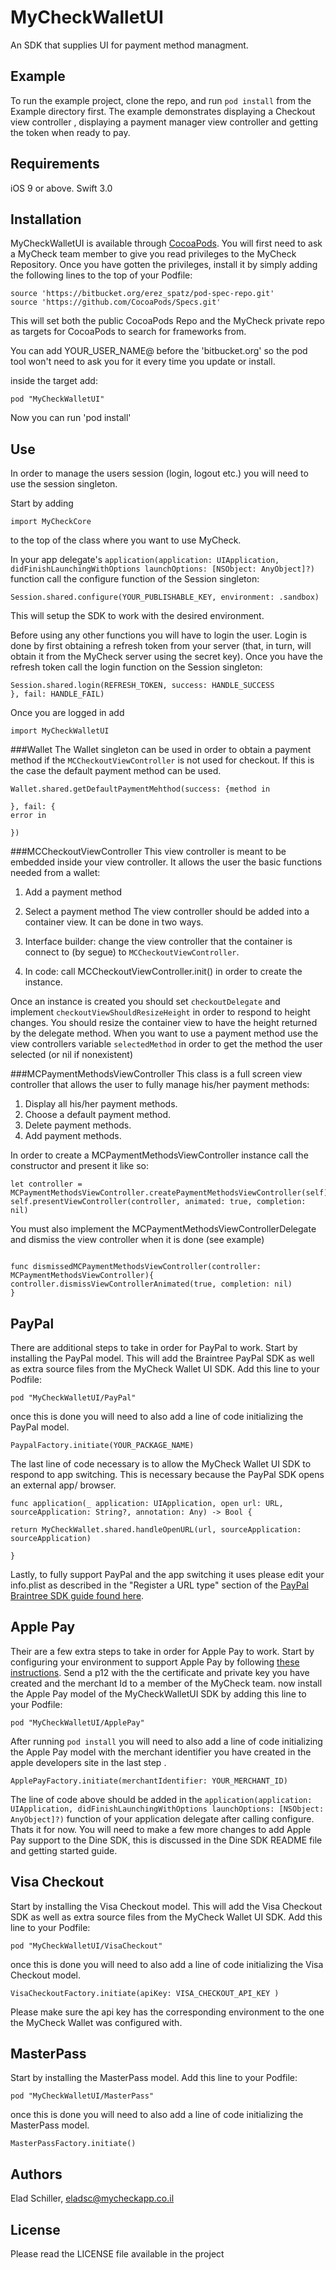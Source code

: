 # MyCheckWalletUI
An SDK that supplies UI for payment method managment.


## Example

To run the example project, clone the repo, and run `pod install` from the Example directory first. The example demonstrates displaying a Checkout view controller , displaying a payment manager view controller and getting the token when ready to pay.

## Requirements
iOS 9 or above.
Swift 3.0

## Installation

MyCheckWalletUI is available through [CocoaPods](http://cocoapods.org). You will first need to ask a MyCheck team member to give you read privileges to the MyCheck Repository. Once you have gotten the privileges, install
it by simply adding the following lines to the top of your Podfile:

```
source 'https://bitbucket.org/erez_spatz/pod-spec-repo.git'
source 'https://github.com/CocoaPods/Specs.git'
```
This will set both the public CocoaPods Repo and the MyCheck private repo as targets for CocoaPods to search for frameworks from.

You can add YOUR_USER_NAME@ before the 'bitbucket.org' so the pod tool won't need to ask you for it every time you update or install.

inside the target add:

```
pod "MyCheckWalletUI"
```
Now you can run 'pod install'

## Use
In order to manage the users session (login, logout etc.) you will need to use the session singleton.

Start by adding
```
import MyCheckCore
```


to the top of the class where you want to use MyCheck.

In your app delegate's `application(application: UIApplication, didFinishLaunchingWithOptions launchOptions: [NSObject: AnyObject]?)` function call the configure function of the Session singleton:

```
Session.shared.configure(YOUR_PUBLISHABLE_KEY, environment: .sandbox)
```
This will setup the SDK to work with the desired environment.

Before using any other functions you will have to login the user. Login is done by first obtaining a refresh token from your server (that, in turn, will obtain it from the MyCheck server using the secret key). Once you have the refresh token call the login function on the Session singleton:


```
Session.shared.login(REFRESH_TOKEN, success: HANDLE_SUCCESS
}, fail: HANDLE_FAIL)

```
Once you are logged in add
```
import MyCheckWalletUI
```

###Wallet
The Wallet singleton can be used in order to obtain a payment method if the `MCCheckoutViewController`  is not used for checkout. If this is the case the default payment method can be used.

```
Wallet.shared.getDefaultPaymentMehthod(success: {method in

}, fail: {
error in

})
```

###MCCheckoutViewController
This view controller is meant to be embedded inside your view controller. It allows the user the basic functions needed from a wallet:
1. Add a payment method
2. Select a payment method
The view controller should be added into a container view. It can be done in two ways.

1. Interface builder: change the view controller that the container is connect to (by segue) to `MCCheckoutViewController`.
2. In code: call MCCheckoutViewController.init() in order to create the instance.

Once an instance is created you should set `checkoutDelegate` and implement  `checkoutViewShouldResizeHeight` in order to respond to height changes. You should resize the container view to have the height returned by the delegate method.
When you want to use a payment method use the view controllers variable `selectedMethod` in order to get the method the user selected (or nil if nonexistent)

###MCPaymentMethodsViewController
This class is a full screen view controller that allows the user to fully manage his/her payment methods:

1. Display all his/her payment methods.
2. Choose a default payment method.
3. Delete payment methods.
4. Add payment methods.

In order to create a MCPaymentMethodsViewController instance call the constructor and present it like so:

```
let controller = MCPaymentMethodsViewController.createPaymentMethodsViewController(self)
self.presentViewController(controller, animated: true, completion: nil)

```

You must also implement the MCPaymentMethodsViewControllerDelegate and dismiss the view controller when it is done
(see example)

```

func dismissedMCPaymentMethodsViewController(controller: MCPaymentMethodsViewController){
controller.dismissViewControllerAnimated(true, completion: nil)
}

```
## PayPal
There are additional steps to take in order for PayPal to work.
Start by installing the PayPal model. This will add the Braintree PayPal SDK as well as extra source files from the MyCheck Wallet UI SDK. Add this line to your Podfile:

```
pod "MyCheckWalletUI/PayPal"
```
once this is done you will need to also add a line of code initializing the PayPal model. 
```
PaypalFactory.initiate(YOUR_PACKAGE_NAME)
```
The last line of code necessary is to allow the MyCheck Wallet UI SDK to respond to  app switching. This is necessary because the PayPal SDK opens an external app/ browser. 

```
func application(_ application: UIApplication, open url: URL, sourceApplication: String?, annotation: Any) -> Bool {

return MyCheckWallet.shared.handleOpenURL(url, sourceApplication: sourceApplication)

}
```

Lastly, to fully support PayPal and the app switching it uses please edit your info.plist  as described in the "Register a URL type" section of the [PayPal Braintree SDK guide found here](https://developers.braintreepayments.com/guides/paypal/client-side/ios/v4).

## Apple Pay
Their are a few extra steps to take in order for Apple Pay to work.
Start by configuring your environment to support Apple Pay by following [these instructions](https://developer.apple.com/library/content/ApplePay_Guide/Configuration.html#//apple_ref/doc/uid/TP40014764-CH2-SW1).  Send a p12 with the the certificate and private key you have created  and the merchant Id to a member of the MyCheck team. 
now install the Apple Pay model of the MyCheckWalletUI SDK by adding this line to your Podfile:

```
pod "MyCheckWalletUI/ApplePay"
```
After running `pod install`  you will need to also add a line of code initializing the Apple Pay model with the merchant identifier you have created in the apple developers site in the last step . 
```
ApplePayFactory.initiate(merchantIdentifier: YOUR_MERCHANT_ID)
```
The line of code above should be added in the  `application(application: UIApplication, didFinishLaunchingWithOptions launchOptions: [NSObject: AnyObject]?)` function of your application delegate after calling configure. Thats it for now. You will need to make a few more changes to add Apple Pay support to the Dine SDK, this is discussed in the Dine SDK README file and getting started guide.

## Visa Checkout
Start by installing the Visa Checkout model. This will add the Visa Checkout SDK as well as extra source files from the MyCheck Wallet UI SDK. Add this line to your Podfile:

```
pod "MyCheckWalletUI/VisaCheckout"
```
once this is done you will need to also add a line of code initializing the Visa Checkout model. 
```
VisaCheckoutFactory.initiate(apiKey: VISA_CHECKOUT_API_KEY )
```
Please make sure the api key has the corresponding environment to the one the MyCheck Wallet was configured with. 

## MasterPass
Start by installing the MasterPass model. Add this line to your Podfile:

```
pod "MyCheckWalletUI/MasterPass"
```
once this is done you will need to also add a line of code initializing the MasterPass model. 
```
MasterPassFactory.initiate()
```


## Authors

Elad Schiller, eladsc@mycheckapp.co.il
## License

Please read the LICENSE file available in the project


